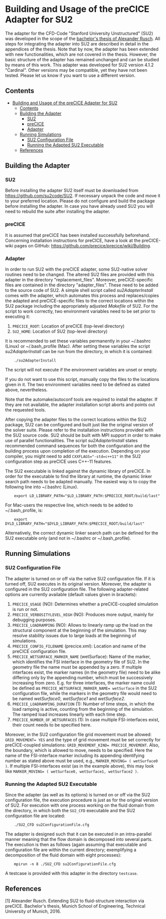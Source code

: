 
# Building and Usage of the preCICE Adapter for SU2

The adapter for the CFD-Code "Stanford University Unstructured" (SU2) was developed in the scope of the [bachelor's thesis of Alexander Rusch](https://www5.in.tum.de/pub/Rusch2016_BA.pdf).
All steps for integrating the adapter into SU2 are described in detail in the appendices of the thesis. Note that by now, the adapter has been extended with new functionalities, which are not covered in the thesis. However, the basic structure of the adapter has remained unchanged and can be studied by means of this work.
This adapter was developed for SU2 version 4.1.2 "Cardinal". Other versions may be compatible, yet they have not been tested. Please let us know if you want to use a different version.

## Contents
<!-- toc orderedList:0 -->

- [Building and Usage of the preCICE Adapter for SU2](#building-and-usage-of-the-preCICE-adapter-for-su2)
    - [Contents](#contents)
    - [Building the Adapter](#building-the-adapter)
        - [SU2](#su2)
        - [preCICE](#precice)
        - [Adapter](#adapter)
    - [Running Simulations](#running-simulations)
        - [SU2 Configuration File](#su2-configuration-file)
        - [Running the Adapted SU2 Executable](#running-the-adapted-su2-executable)
    - [References](#references)

<!-- tocstop -->

## Building the Adapter

### SU2
Before installing the adapter SU2 itself must be downloaded from https://github.com/su2code/SU2. If necessary unpack the code and move it to your preferred location. Please do not configure and build the package before installing the adapter. In case you have already used SU2 you will need to rebuild the suite after installing the adapter.

### preCICE
It is assumed that preCICE has been installed successfully beforehand. Concerning installation instructions for preCICE, have a look at the preCICE-wiki pages on GitHub: https://github.com/precice/precice/wiki/Building.

### Adapter
In order to run SU2 with the preCICE adapter, some SU2-native solver routines need to be changed. The altered SU2 files are provided with this adapter in the directory "replacement_files". Moreover, preCICE-specific files are contained in the directory "adapter_files". These need to be added to the source code of SU2. A simple shell script called *su2AdapterInstall* comes with the adapter, which automates this process and replaces/copies the adapted and preCICE-specific files to the correct locations within the SU2 package including the appropriately adjusted *Makefile* of SU2. For the script to work correctly, two environment variables need to be set prior to executing it:

1. `PRECICE_ROOT`: Location of preCICE (top-level directory)
2. `SU2_HOME`: Location of SU2 (top-level directory)

It is recommended to set these variables permanently in your ~/.bashrc (Linux) or ~/.bash_profile (Mac). After setting these variables the script *su2AdapterInstall* can be run from the directory, in which it is contained:

```
    ./su2AdapterInstall
```

The script will not execute if the environment variables are unset or empty.

If you do not want to use this script, manually copy the files to the locations given in it. The two environment variables need to be defined as stated above, nevertheless.

Note that the automake/autoconf tools are required to install the adapter. If they are not available, the adapter installation script aborts and points out the requested tools.

After copying the adapter files to the correct locations within the SU2 package, SU2 can be configured and built just like the original version of the solver suite. Please refer to the installation instructions provided with the SU2 source code. SU2 should be built with MPI support in order to make use of parallel functionalities. The script *su2AdapterInstall* states recommended command sequences for both the configuration and the building process upon completion of the execution. Depending on your compiler, you might need to add `CXXFLAGS="-std=c++11"` in the SU2 configuration step as preCICE uses C++-11 features.

The SU2 executable is linked against the dynamic library of preCICE. In order for the executable to find the library at runtime, the dynamic linker search path needs to be adapted manually. The easiest way is to copy the following line into ~/.bashrc (Linux).
```
    export LD_LIBRARY_PATH="$LD_LIBRARY_PATH:$PRECICE_ROOT/build/last"
```
For Mac-users the respective line, which needs to be added to ~/.bash_profile, is:
```
    export DYLD_LIBRARY_PATH="$DYLD_LIBRARY_PATH:$PRECICE_ROOT/build/last"
```
Alternatively, the correct dynamic linker search path can be defined for the SU2 executable only (and not in ~/.bashrc or ~/.bash_profile).

## Running Simulations

### SU2 Configuration File
The adapter is turned on or off via the native SU2 configuration file. If it is turned off, SU2 executes in its original version. Moreover, the adapter is configured in the SU2 configuration file. The following adapter-related options are currently available (default values given in brackets):

1. `PRECICE_USAGE` (NO): Determines whether a preCICE-coupled simulation is run or not.
2. `PRECICE_VERBOSITYLEVEL_HIGH` (NO): Produces more output, mainly for debugging purposes.
3. `PRECICE_LOADRAMPING` (NO): Allows to linearly ramp up the load on the structural component at the beginning of the simulation. This may resolve stability issues due to large loads at the beginning of simulations.
4. `PRECICE_CONFIG_FILENAME` (precice.xml): Location and name of the preCICE configuration file.
5. `PRECICE_WETSURFACE_MARKER_NAME` (wetSurface): Name of the marker, which identifies the FSI interface in the geometry file of SU2. In the geometry file the name must be appended by a zero. If multiple interfaces exist, the marker names (in the geometry file) need to be alike differing only by the appending number, which must be successively increasing from zero. E.g. for three interfaces, the marker name could be defined as `PRECICE_WETSURFACE_MARKER_NAME= wetSurface` in the SU2 configuration file, while the markers in the geometry file would need to be named *wetSurface0*, *wetSurface1* and *wetSurface2*.
6. `PRECICE_LOADRAMPING_DURATION` (1): Number of time steps, in which the load ramping is active, counting from the beginning of the simulation. The ramped load increases linearly with each time step.
7. `PRECICE_NUMBER_OF_WETSURFACES` (1): In case multiple FSI-interfaces exist, their count needs to be specified here.

Moreover, in the SU2 configuration file grid movement must be allowed: `GRID_MOVEMENT= YES` and the type of grid movement must be set correctly for preCICE-coupled simulations: `GRID_MOVEMENT_KIND= PRECICE_MOVEMENT`. Also, the boundary, which is allowed to move, needs to be specified. Here the name of the FSI-interface marker including its appending identifying number as stated above must be used, e.g., `MARKER_MOVING= ( wetSurface0 )`. If multiple FSI-interfaces exist (as in the example above), this may look like `MARKER_MOVING= ( wetSurface0, wetSurface1, wetSurface2 )`.

### Running the Adapted SU2 Executable
Since the adapter (as well as its options) is turned on or off via the SU2 configuration file, the execution procedure is just as for the original version of SU2. For execution with one process working on the fluid domain from the directory, in which both the `SU2_CFD` executable and the SU2 configuration file are located:

```
    ./SU2_CFD su2ConfigurationFile.cfg
```

The adapter is designed such that it can be executed in an intra-parallel manner meaning that the flow domain is decomposed into several parts. The execution is then as follows (again assuming that executable and configuration file are within the current directory; exemplifying a decomposition of the fluid domain with eight processes):

```
    mpirun -n 8 ./SU2_CFD su2ConfigurationFile.cfg
```

A testcase is provided with this adapter in the directory `testcase`. 

## References
[1] Alexander Rusch. Extending SU2 to fluid-structure interaction via preCICE. Bachelor's thesis, Munich School of Engineering, Technical University of Munich, 2016.
